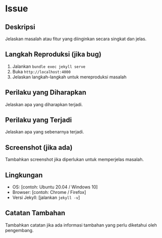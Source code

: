 # Issue

## Deskripsi
Jelaskan masalah atau fitur yang diinginkan secara singkat dan jelas.

## Langkah Reproduksi (jika bug)
1. Jalankan `bundle exec jekyll serve`
2. Buka `http://localhost:4000`
3. Jelaskan langkah-langkah untuk mereproduksi masalah

## Perilaku yang Diharapkan
Jelaskan apa yang diharapkan terjadi.

## Perilaku yang Terjadi
Jelaskan apa yang sebenarnya terjadi.

## Screenshot (jika ada)
Tambahkan screenshot jika diperlukan untuk memperjelas masalah.

## Lingkungan
- OS: [contoh: Ubuntu 20.04 / Windows 10]
- Browser: [contoh: Chrome / Firefox]
- Versi Jekyll: [jalankan `jekyll -v`]

## Catatan Tambahan
Tambahkan catatan jika ada informasi tambahan yang perlu diketahui oleh pengembang.
